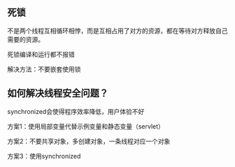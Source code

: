 ## 死锁
不是两个线程互相循环相悖，而是互相占用了对方的资源，都在等待对方释放自己需要的资源。

死锁编译和运行都不报错

解决方法：不要嵌套使用锁

## 如何解决线程安全问题？

synchronized会使得程序效率降低，用户体验不好

方案1：使用局部变量代替示例变量和静态变量（servlet）

方案2：不要共享对象，多创建对象，一条线程对应一个对象

方案3：使用synchronized